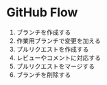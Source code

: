 # GitHub Flow

1. ブランチを作成する
2. 作業用ブランチで変更を加える
3. プルリクエストを作成する
4. レビューやコメントに対応する
5. プルリクエストをマージする
6. ブランチを削除する
